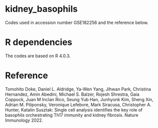 # kidney_basophils
Codes used in accession number GSE182256 and the reference below.

# R dependencies
The codes are based on R 4.0.3.

# Reference
Tomohito Doke, Daniel L. Aldridge, Ya-Wen Yang, Jihwan Park, Christina Hernandez, Amin Abedini, Michael S. Balzer, Rojesh Shrestra, Gaia Coppock, Juan M Inclan Rico, Seung Yub Han, Junhyonk Kim, Sheng Xin, Adrian M. Piliponsky, Veronique Lefebvre, Mark Siracusa, Christopher A. Hunter, Katalin Susztak: Single cell analysis identifies the key role of basophils orchestrating Th17 immunity and kidney fibrosis. Nature Immunology 2022.
